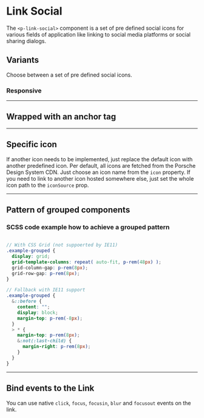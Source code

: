 # Link Social

The `<p-link-social>` component is a set of pre defined social icons for various fields of application like linking to social media platforms or social sharing dialogs.

## Variants

Choose between a set of pre defined social icons.

<Playground :themeable="true" :childElementLayout="{spacing: 'inline'}">
  <template #configurator>
    <select v-model="icon" @change="getLabel">
      <option selected value="logo-facebook">Facebook</option>
      <option selected value="logo-google">Google</option>
      <option value="logo-instagram">Instagram</option>
      <option value="logo-linkedin">Linkedin</option>
      <option value="logo-pinterest">Pinterest</option>
      <option value="logo-twitter">Twitter</option>
      <option value="logo-wechat">WeChat</option>
      <option value="logo-whatsapp">WhatsApp</option>
      <option value="logo-xing">Xing</option>
      <option value="logo-youtube">YouTube</option>
    </select>
  </template>
  <template v-slot={theme}>
    <p-link-social href="#linkToSocialMedia" :icon="icon" :theme="theme">{{ label }}</p-link-social>
    <p-link-social href="#linkToSocialMedia" hide-label="true" :icon="icon" :theme="theme">{{ label }}</p-link-social>
  </template>
</Playground>

### Responsive

<Playground :themeable="true" :childElementLayout="{spacing: 'inline'}">
  <template v-slot={theme}>
    <p-link-social href="#linkToSocialMedia" hide-label="{ base: true, s: false }" :theme="theme">{{ label }}</p-link-social>
  </template>
</Playground>

---

## Wrapped with an anchor tag 

<Playground :themeable="true" :childElementLayout="{spacing: 'inline'}">
  <template v-slot={theme}>
    <a href="https://www.facebook.com/" class="example-link" target="_blank" rel="nofollow noopener">
      <p-link-social icon="logo-facebook" :theme="theme">Facebook</p-link-social>
    </a>
  </template>
</Playground>

---

## Specific icon
If another icon needs to be implemented, just replace the default icon with another predefined icon. Per default, all icons are fetched from the Porsche Design System CDN. Just choose an icon name from the `icon` property. If you need to link to another icon hosted somewhere else, just set the whole icon path to the `iconSource` prop.

<Playground :themeable="true" :childElementLayout="{spacing: 'inline'}">
  <template v-slot={theme}>
    <p-link-social href="#delicious" icon="logo-delicious" :theme="theme">Delicious</p-link-social>
    <p-link-social href="#kaixin" :icon-source="require(`./assets/icon-custom-kaixin.svg`)" :theme="theme">Kaixin</p-link-social>
  </template>
</Playground>

--- 

## Pattern of grouped components 

<Playground :themeable="true">
  <template v-slot={theme}>
    <div class="example-grouped">
      <p-link-social href="https://www.facebook.com/" icon="logo-facebook" hide-label="true" :theme="theme" class="">Facebook</p-link-social>
      <p-link-social href="https://www.google.com/" icon="logo-google" hide-label="true" :theme="theme" class="">Google</p-link-social>
      <p-link-social href="https://www.instagram.com/" icon="logo-instagram" hide-label="true" :theme="theme" class="">Instagram</p-link-social>
      <p-link-social href="https://www.linkedin.com/" icon="logo-linkedin" hide-label="true" :theme="theme">Linkedin</p-link-social>
      <p-link-social href="https://www.pinterest.com/" icon="logo-pinterest" hide-label="true" :theme="theme">Pinterest</p-link-social>
      <p-link-social href="https://www.twitter.com/" icon="logo-twitter" hide-label="true" :theme="theme">Twitter</p-link-social>
      <p-link-social href="https://www.wechat.com/" icon="logo-wechat" hide-label="true" :theme="theme">Wechat</p-link-social>
      <p-link-social href="https://wa.me/491525557912" icon="logo-whatsapp" hide-label="true" :theme="theme">Whatsapp</p-link-social>
      <p-link-social href="https://www.xing.com" icon="logo-xing" hide-label="true" :theme="theme">Xing</p-link-social>
      <p-link-social href="https://www.youtube.com" icon="logo-youtube" hide-label="true" :theme="theme">Youtube</p-link-social>
    </div>
  </template>
</Playground>

### SCSS code example how to achieve a grouped pattern

```scss  

// With CSS Grid (not suppoerted by IE11)
.example-grouped {
  display: grid;
  grid-template-columns: repeat( auto-fit, p-rem(48px) );
  grid-column-gap: p-rem(8px);
  grid-row-gap: p-rem(8px);
}

// Fallback with IE11 support
.example-grouped {
  &::before {
    content: "";
    display: block;
    margin-top: p-rem(-8px);
  }
  > * {
    margin-top: p-rem(8px);
    &:not(:last-child) {
      margin-right: p-rem(8px);
    }
  }
}

``` 

---

## Bind events to the Link
You can use native `click`, `focus`, `focusin`, `blur` and `focusout` events on the link.

<Playground :themeable="true" :childElementLayout="{spacing: 'inline'}">
  <template v-slot={theme}>
    <p-link-social
        href="https://www.facebook.com/"
        icon="logo-facebook"
        onclick="alert('click'); return false;"
        onfocus="console.log('focus')"
        onfocusin="console.log('focusin')"
        onblur="console.log('blur')"
        onfocusout="console.log('focusout')"
        :theme="theme"
    >Facebook</p-link-social>
  </template>
</Playground>

<script lang="ts">
  import { Component, Vue } from 'vue-property-decorator';
  
  @Component
  export default class PlaygroundLinkSocial extends Vue {
    public icon: string = 'logo-facebook';
    public label: string = 'Facebook';
    
    public getLabel(event) {
      const options = event.target.options;
      const selectedOption = options[options.selectedIndex];
      this.label =  selectedOption.textContent;
    };
  }
</script>

<style scoped lang="scss">
  @import "~@porsche-design-system/scss-utils/index";
  
  .example-link {
    display: inline-block;
    outline: none;
    text-decoration: none;
  }
  
  .example-grouped {
    &::before {
      content: "";
      display: block;
      margin-top: p-rem(-8px);
    }
    > * {
      margin-top: p-rem(8px);
      &:not(:last-child) {
        margin-right: p-rem(8px);
      }
    }
  }
</style>